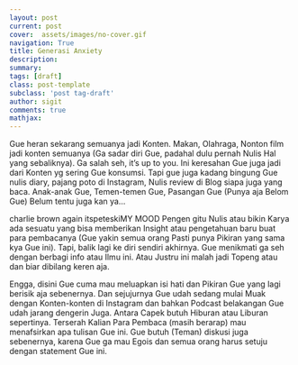 ```yaml
---
layout: post
current: post
cover:  assets/images/no-cover.gif
navigation: True
title: Generasi Anxiety
description: 
summary: 
tags: [draft]
class: post-template
subclass: 'post tag-draft'
author: sigit
comments: true
mathjax:
---
```


Gue heran sekarang semuanya jadi Konten. Makan, Olahraga, Nonton film jadi konten semuanya (Ga sadar diri Gue, padahal dulu pernah Nulis Hal yang sebaliknya). Ga salah seh, it’s up to you. Ini keresahan Gue juga jadi dari Konten yg sering Gue konsumsi. Tapi gue juga kadang bingung Gue nulis diary, pajang poto di Instagram, Nulis review di Blog siapa juga yang baca. Anak-anak Gue, Temen-temen Gue, Pasangan Gue (Punya aja Belom Gue) Belum tentu juga kan ya…

charlie brown again itspeteskiMY MOOD
Pengen gitu Nulis atau bikin Karya ada sesuatu yang bisa memberikan Insight atau pengetahuan baru buat para pembacanya (Gue yakin semua orang Pasti punya Pikiran yang sama kya Gue ini). Tapi, balik lagi ke diri sendiri akhirnya. Gue menikmati ga seh dengan berbagi info atau Ilmu ini. Atau Justru ini malah jadi Topeng atau dan biar dibilang keren aja.

Engga, disini Gue cuma mau meluapkan isi hati dan Pikiran Gue yang lagi berisik aja sebenernya. Dan sejujurnya Gue udah sedang mulai Muak dengan Konten-konten di Instagram dan bahkan Podcast belakangan Gue udah jarang dengerin Juga. Antara Capek butuh Hiburan atau Liburan sepertinya. Terserah Kalian Para Pembaca (masih berarap) mau menafsirkan apa tulisan Gue ini. Gue butuh (Teman) diskusi juga sebenernya, karena Gue ga mau Egois dan semua orang harus setuju dengan statement Gue ini.

